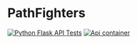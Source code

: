 # PathFighters

[![Python Flask API Tests](https://github.com/Niewidzialny84/PathFighters/actions/workflows/python_api_test.yml/badge.svg?branch=main&event=push)](https://github.com/Niewidzialny84/PathFighters/actions/workflows/python_api_test.yml)
[![Api container](https://github.com/Niewidzialny84/PathFighters/actions/workflows/api-container.yml/badge.svg)](https://github.com/Niewidzialny84/PathFighters/actions/workflows/api-container.yml)